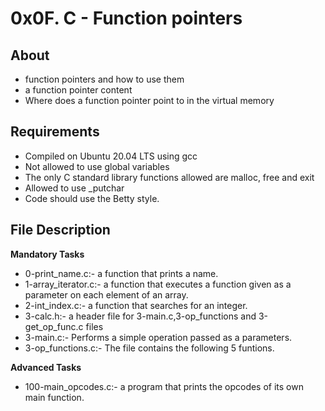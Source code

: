 # 0x0F. C - Function pointers
## About
- function pointers and how to use them
- a function pointer content
- Where does a function pointer point to in the virtual memory
## Requirements
- Compiled on Ubuntu 20.04 LTS using gcc
- Not allowed to use global variables
- The only C standard library functions allowed are malloc, free and exit
- Allowed to use _putchar
- Code should use the Betty style.
## File Description
**Mandatory Tasks**
- 0-print_name.c:- a function that prints a name.
- 1-array_iterator.c:- a function that executes a function given as a parameter on each element of an array.
- 2-int_index.c:-  a function that searches for an integer.
- 3-calc.h:- a header file for 3-main.c,3-op_functions and 3-get_op_func.c files
- 3-main.c:- Performs a simple operation passed as a parameters.
- 3-op_functions.c:- The file contains the following 5 funtions.

**Advanced Tasks**
- 100-main_opcodes.c:- a program that prints the opcodes of its own main function.
